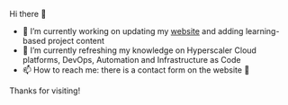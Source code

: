 Hi there 👋

- 🔭 I’m currently working on updating my [website](https://jamescarty.co.uk) and adding learning-based project content 
- 🌱 I’m currently refreshing my knowledge on Hyperscaler Cloud platforms, DevOps, Automation and Infrastructure as Code
- 📫 How to reach me: there is a contact form on the website 📧

Thanks for visiting!

<!--
**jacarty/jacarty** is a ✨ _special_ ✨ repository because its `README.md` (this file) appears on your GitHub profile.

Here are some ideas to get you started:

- 🔭 I’m currently working on ...
- 🌱 I’m currently learning ...
- 👯 I’m looking to collaborate on ...
- 🤔 I’m looking for help with ...
- 💬 Ask me about ...
- 📫 How to reach me: ...
- 😄 Pronouns: ...
- ⚡ Fun fact: ...
-->
